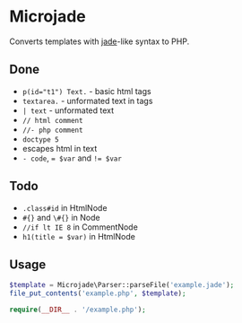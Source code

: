 # Microjade

Converts templates with [jade][]-like syntax to PHP.

[jade]: https://github.com/visionmedia/jade

## Done

- `p(id="t1") Text.` - basic html tags
- `textarea.` - unformated text in tags
- `| text` - unformated text
- `// html comment`
- `//- php comment`
- `doctype 5`
- escapes html in text
- `- code`, `= $var` and `!= $var`

## Todo

- `.class#id` in HtmlNode
- `#{}` and `\#{}` in Node
- `//if lt IE 8` in CommentNode
- `h1(title = $var)` in HtmlNode

## Usage

```php
$template = Microjade\Parser::parseFile('example.jade');
file_put_contents('example.php', $template);

require(__DIR__ . '/example.php');
```
